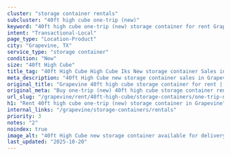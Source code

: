 ```yaml
---
cluster: "storage container rentals"
subcluster: "40ft high cube one-trip (new)"
keyword: "40ft high cube one-trip (new) storage container for rent Grapevine, TX"
intent: "Transactional-Local"
page_type: "Location-Product"
city: "Grapevine, TX"
service_type: "storage container"
condition: "New"
size: "40ft High Cube"
title_tag: "40ft High Cube High Cube Iks New storage container Sales in Grapevine | LC Container"
meta_description: "40ft High Cube new storage container sales in Grapevine. High cube containers with extra height. Fast delivery, competitive pricing. Serving storage containers area. Quote ID: 3PM. Call (214) 524-4168 for your free quote today."
original_title: "Grapevine 40ft high cube storage container for rent | LC"
original_meta: "Buy one-trip (new) 40ft high cube storage container rent with local delivery in Grapevine, TX. LC Container — local Since 2003. Request a fast quote today."
url_slug: "/grapevine/rent/40ft-high-cube/storage-containers/one-trip-new"
h1: "Rent 40ft high cube one-trip (new) storage container in Grapevine"
internal_links: "/grapevine/storage-containers/rentals"
priority: 3
notes: "2"
noindex: true
image_alt: "40ft High Cube new storage container available for delivery in Grapevine"
last_updated: "2025-10-20"
---
```


<!-- TODO: Add unique city/inventory copy, images, and internal links here. -->
